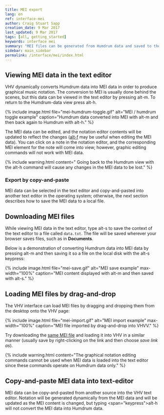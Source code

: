 ```yaml
---
title: MEI export
lang: en
ref: interface-mei
author: Craig Stuart Sapp
creation_date: 9 Mar 2017
last_updated: 9 Mar 2017
tags: [all, getting_started]
keywords: interface mei
summary: "MEI files can be generated from Humdrum data and saved to the local file-system."
sidebar: main_sidebar
permalink: /interface/mei/index.html
---
```


## Viewing MEI data in the text editor ##

VHV dynamically converts Humdrum data into MEI data in order to produce
graphical music notation.  The conversion to MEI is usually done
behind the scenes, but this data can be viewed in the text editor
by pressing <span class="keypress">alt-m</span>.  To return
to the Humdrum-data view press <span class="keypress">alt-h</span>.

{% include image.html
	file="mei-humdrum-toggle.gif"
	alt="MEI / humdrum toggle example"
	caption="Humdrum data converted into MEI with <span class=',eypress'>alt-m</span> and then back again to Humdrum with <span class=',eypress'>alt-h</span>."
%}

The MEI data can be edited, and the notation editor contents will
be updated to reflect the changes ([<span class='keypress'>alt-f</span>](/commands/alt-f) may be useful when editing the MEI data).  You can click on a note in the
notation editor, and the corresponding MEI element for the note
will come into view; however, graphic editing commands will not
work with MEI data.


{% include warning.html
	content=" Going back to the Humdrum view with the <span class='keypress'>alt-h</span> command will cause any changes in the MEI data to be lost."
%}

### Export by copy-and-paste ###

MEI data can be selected in the text editor and copy-and-pasted into
another text editor in the operating system; otherwise, the next section
describes how to save the MEI data to a local file.

## Downloading MEI files ##

While viewing MEI data in the text editor, type
<span class="keypress">alt-s</span> to save the context of the
text editor to a file called `data.txt`.  The file will be saved wherever
your browser saves files, such as in **Documents**.

Below is a demonstration of converting Humdrum data into MEI data
by pressing
<span class="keypress">alt-m</span>
and then saving it so a file on the local disk with the
<span class="keypress">alt-s</span> keypress:

{% include image.html
	file="mei-save.gif"
	alt="MEI save example"
	max-width="100%"
	caption="MEI content displayed with <span class='keypress'>alt-m</span> and then saved with <span class='keypress'>alt-s</span>."
%}


## Loading MEI files by drag-and-drop ##

The VHV interface can load MEI files by dragging and dropping them from the desktop
onto the VHV page:

{% include image.html
	file="mei-import.gif"
	alt="MEI import example"
	max-width="100%"
	caption="MEI file imported by drag-and-drop into VHVV."
%}

Try downloading the [same MEI file](bwv1011-sarabande.mei) and
loading it into VHV in a similar manner (usually save by right-clicking 
on the link and then choose *save link as*).


{% include warning.html
	content="The graphical notation editing commands cannot be used when MEI data is loaded into the text editor since these commands operate on Humdrum data only."
%}

## Copy-and-paste MEI data into text-editor ##

MEI data can be copy-and-pasted from another source into the VHV
text editor.  Notation will be generated dynamically from the MEI
data and will be updated as the MEI content is changed, but typing
<span="keypress">alt-h</span> will not convert the MEI data into
Humdrum data.






